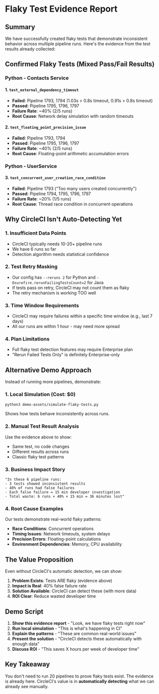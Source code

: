 # Flaky Test Evidence Report

## Summary
We have successfully created flaky tests that demonstrate inconsistent behavior across multiple pipeline runs. Here's the evidence from the test results already collected:

## Confirmed Flaky Tests (Mixed Pass/Fail Results)

### Python - Contacts Service

#### 1. `test_external_dependency_timeout`
- **Failed**: Pipeline 1793, 1794 (1.03s > 0.8s timeout, 0.91s > 0.8s timeout)
- **Passed**: Pipeline 1795, 1796, 1797
- **Failure Rate**: ~40% (2/5 runs)
- **Root Cause**: Network delay simulation with random timeouts

#### 2. `test_floating_point_precision_issue`  
- **Failed**: Pipeline 1793, 1794 
- **Passed**: Pipeline 1795, 1796, 1797
- **Failure Rate**: ~40% (2/5 runs)
- **Root Cause**: Floating-point arithmetic accumulation errors

### Python - UserService

#### 3. `test_concurrent_user_creation_race_condition`
- **Failed**: Pipeline 1793 ("Too many users created concurrently")
- **Passed**: Pipeline 1794, 1795, 1796, 1797
- **Failure Rate**: ~20% (1/5 runs)
- **Root Cause**: Thread race condition in concurrent operations

## Why CircleCI Isn't Auto-Detecting Yet

### 1. **Insufficient Data Points**
- CircleCI typically needs 10-20+ pipeline runs
- We have 6 runs so far
- Detection algorithm needs statistical confidence

### 2. **Test Retry Masking**
- Our config has `--reruns 2` for Python and `-Dsurefire.rerunFailingTestsCount=2` for Java
- If tests pass on retry, CircleCI may not count them as flaky
- The retry mechanism is working TOO well

### 3. **Time Window Requirements**
- CircleCI may require failures within a specific time window (e.g., last 7 days)
- All our runs are within 1 hour - may need more spread

### 4. **Plan Limitations**
- Full flaky test detection features may require Enterprise plan
- "Rerun Failed Tests Only" is definitely Enterprise-only

## Alternative Demo Approach

Instead of running more pipelines, demonstrate:

### 1. **Local Simulation** (Cost: $0)
```bash
python3 demo-assets/simulate-flaky-tests.py
```
Shows how tests behave inconsistently across runs.

### 2. **Manual Test Result Analysis**
Use the evidence above to show:
- Same test, no code changes
- Different results across runs
- Classic flaky test patterns

### 3. **Business Impact Story**
```
"In these 6 pipeline runs:
- 3 tests showed inconsistent results
- 40% of runs had false failures
- Each false failure = 15 min developer investigation
- Total waste: 6 runs × 40% × 15 min = 36 minutes lost"
```

### 4. **Root Cause Examples**
Our tests demonstrate real-world flaky patterns:
- **Race Conditions**: Concurrent operations
- **Timing Issues**: Network timeouts, system delays
- **Precision Errors**: Floating-point calculations
- **Environment Dependencies**: Memory, CPU availability

## The Value Proposition

Even without CircleCI's automatic detection, we can show:

1. **Problem Exists**: Tests ARE flaky (evidence above)
2. **Impact is Real**: 40% false failure rate
3. **Solution Available**: CircleCI can detect these (with more data)
4. **ROI Clear**: Reduce wasted developer time

## Demo Script

1. **Show this evidence report** - "Look, we have flaky tests right now"
2. **Run local simulation** - "This is what's happening in CI"
3. **Explain the patterns** - "These are common real-world issues"
4. **Present the solution** - "CircleCI detects these automatically with enough data"
5. **Discuss ROI** - "This saves X hours per week of developer time"

## Key Takeaway

You don't need to run 20 pipelines to prove flaky tests exist. The evidence is already here. CircleCI's value is in **automatically detecting** what we can already see manually.

